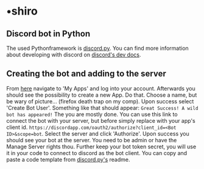 # •shiro #
## Discord bot in Python ##
The used Pythonframework is [discord.py](https://github.com/Rapptz/discord.py).
You can find more information about developing with discord on [discord's dev docs](https://discordapp.com/developers/docs/intro).

## Creating the bot and adding to the server ##
From [here]() navigate to 'My Apps' and log into your account. Afterwards you should see the possibility to create a new App.
Do that. Choose a name, but be wary of picture... (firefox death trap on my comp).
Upon success select 'Create Bot User'. Something like that should appear:
`Great Success!
A wild bot has appeared!`
The you are mostly done.
You can use this link to connect the bot with your server, but before simply replace <Bot ID> with your app's client id.
`https://discordapp.com/oauth2/authorize?client_id=<Bot ID>&scope=bot`. Select the server and click 'Authorize'. Upon success you should see your bot at the server. You need to be admin or have the Manage Server rights thou.
Further keep your bot token secret, you will use it in your code to connect to discord as the bot client.
You can copy and paste a code template from [discord.py's](https://github.com/Rapptz/discord.py) readme.
